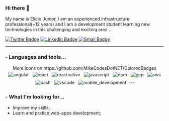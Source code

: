 ### Hi there 👋

My name is Elicio Junior, I am an experienced infrastructure professional(+12 years) and I am a development student learning new technologies in this challenging and exciting area ... 

[![Twitter Badge](https://img.shields.io/badge/-@eliciojunior-9cf?style=flat-square&labelColor=9cf&logo=twitter&logoColor=white&link=https://twitter.com/eliciojunior)](https://twitter.com/eliciojunior) 
[![Linkedin Badge](https://img.shields.io/badge/-Elicio%20Junior-informational?style=flat-square&logo=Linkedin&logoColor=white&link=https://www.linkedin.com/public-profile/in/eliciojunior)](https://www.linkedin.com/public-profile/in/eliciojunior)
[![Gmail Badge](https://img.shields.io/badge/-elicio.junior@gmail.com-red?style=flat-square&logo=Gmail&logoColor=white&link=mailto:elicio.junior@gmail.com)](mailto:elicio.junior@gmail.com)

---

### - Languages and tools...
<p align="center">
 More icons on https://github.com/MikeCodesDotNET/ColoredBadges 

<img src="https://github.com/Quadrified/Quadrified/blob/master/assets/svg/dev/framewors/angular.svg" alt="angular" style="vertical-allign:top; margin:4px">
<img src="https://github.com/Quadrified/Quadrified/blob/master/assets/svg/dev/framewors/react.svg" alt="react" style="vertical-allign:top; margin:4px">
<img src="https://github.com/Quadrified/Quadrified/blob/master/assets/svg/dev/framewors/reactnative.svg" alt="reactnative" style="vertical-allign:top; margin:4px">
<img src="https://github.com/Quadrified/Quadrified/blob/master/assets/svg/dev/languages/js.svg" alt="javascript" style="vertical-allign:top; margin:4px">
<img src="https://github.com/Quadrified/Quadrified/blob/master/assets/svg/dev/services/npm.svg" alt="npm" style="vertical-allign:top; margin:4px">
<img src="https://github.com/Quadrified/Quadrified/blob/master/assets/svg/dev/services/gcp.svg" alt="gcp" style="vertical-allign:top; margin:4px">
<img src="https://github.com/Quadrified/Quadrified/blob/master/assets/svg/dev/services/aws.svg" alt="aws" style="vertical-allign:top; margin:4px">
<img src="https://github.com/Quadrified/Quadrified/blob/master/assets/svg/dev/tools/bash.svg" alt="bash" style="vertical-allign:top; margin:4px">
<img src="https://github.com/Quadrified/Quadrified/blob/master/assets/svg/dev/tools/visualstudio_code.svg" alt="vscode" style="vertical-allign:top; margin:4px">
<img src="https://github.com/Quadrified/Quadrified/blob/master/assets/svg/dev/misc/mobile.svg" alt="mobile_development" style="vertical-allign:top; margin:4px">
---

</p>

### - What I'm looking for...

- Improve my skills;
- Learn and pratice web-apps development;

<!--
**eliciojunior/eliciojunior** is a ✨ _special_ ✨ repository because its `README.md` (this file) appears on your GitHub profile.

Here are some ideas to get you started:

- 🔭 I’m currently working on ...
- 🌱 I’m currently learning ...
- 👯 I’m looking to collaborate on ...
- 🤔 I’m looking for help with ...
- 💬 Ask me about ...
- 📫 How to reach me: ...
- 😄 Pronouns: ...
- ⚡ Fun fact: ...
-->
